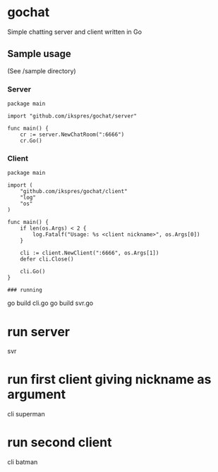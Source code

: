 # gochat
Simple chatting server and client written in Go


## Sample usage
(See /sample directory)


### Server
```
package main

import "github.com/ikspres/gochat/server"

func main() {
	cr := server.NewChatRoom(":6666")
	cr.Go()
```

### Client

```
package main

import (
	"github.com/ikspres/gochat/client"
	"log"
	"os"
)

func main() {
	if len(os.Args) < 2 {
		log.Fatalf("Usage: %s <client nickname>", os.Args[0])
	}

	cli := client.NewClient(":6666", os.Args[1])
	defer cli.Close()

	cli.Go()
}

### running
```
go build cli.go
go build svr.go

# run server
svr

# run first client giving  nickname as argument
cli superman

# run second client
cli batman
```
